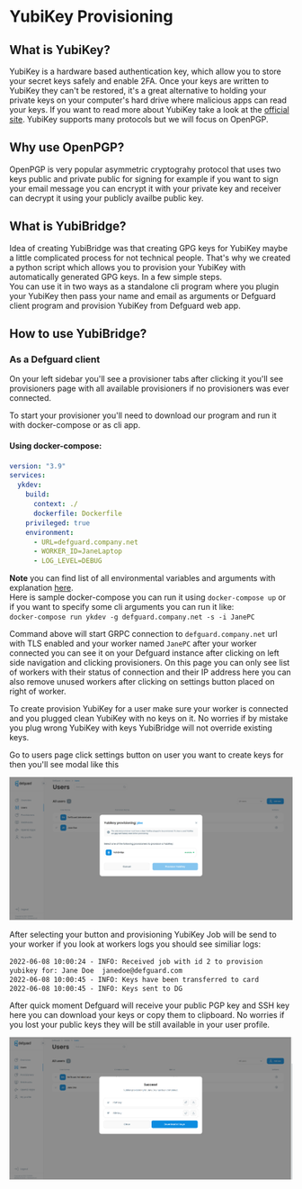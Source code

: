 # YubiKey Provisioning

## What is YubiKey?

YubiKey is a hardware based authentication key, which allow you to store your secret keys safely and enable 2FA. Once your keys are written to YubiKey they can't be restored, it's a great alternative to holding your private keys on your computer's hard drive where malicious apps can read your keys. If you want to read more about YubiKey take a look at the [official site](https://www.yubico.com/products/). YubiKey supports many protocols but we will focus on OpenPGP.

## Why use OpenPGP?

OpenPGP is very popular asymmetric cryptograhy protocol that uses two keys public and private public for signing for example if you want to sign your email message you can encrypt it with your private key and receiver can decrypt it using your publicly availbe public key.

## What is YubiBridge?

Idea of creating YubiBridge was that creating GPG keys for YubiKey  maybe a little complicated process for not technical people. That's why we created a python script which allows you to provision your YubiKey with automatically generated GPG keys. In a few simple steps.\
You can use it in two ways as a standalone cli program where you plugin your YubiKey then pass your name and email as arguments or Defguard client program and provision YubiKey from Defguard web app.

## How to use YubiBridge?

### As a Defguard client

On your left sidebar you'll see a provisioner tabs after clicking it you'll see provisioners page with all available provisioners if no provisioners was ever connected.

To start your provisioner you'll need to download our program and run it with docker-compose or as cli app.

#### Using docker-compose:

```yaml
version: "3.9"
services:
  ykdev:
    build:
      context: ./
      dockerfile: Dockerfile
    privileged: true
    environment: 
      - URL=defguard.company.net
      - WORKER_ID=JaneLaptop
      - LOG_LEVEL=DEBUG
```

**Note** you can find list of all environmental variables and arguments with explanation [here](../in-depth/environmental-variables-configuration.md).\
Here is sample docker-compose you can run it using `docker-compose up` or if you want to specify some cli arguments you can run it like: \
`docker-compose run ykdev -g defguard.company.net -s -i JanePC`&#x20;

Command above will start GRPC connection to `defguard.company.net` url with TLS enabled and your worker named `JanePC` after your worker connected you can see it on your Defguard instance after clicking on left side navigation and clicking provisioners. On this page you can only see list of workers with their status of connection and their IP address here you can also remove unused workers after clicking on settings button placed on right of worker.&#x20;

To create provision YubiKey for a user make sure your worker is connected and you plugged clean YubiKey with no keys on it. No worries if by mistake you plug wrong YubiKey with keys YubiBridge will not override existing keys.

Go to users page click settings button on user you want to create keys for then you'll see modal like this

![Provisioning modal first step](../.gitbook/assets/ProvisioningModal.png)

After selecting your button and provisioning YubiKey Job will be send to your worker if you look at workers logs you should see similiar logs:

```
2022-06-08 10:00:24 - INFO: Received job with id 2 to provision yubikey for: Jane Doe  janedoe@defguard.com
2022-06-08 10:00:45 - INFO: Keys have been transferred to card
2022-06-08 10:00:45 - INFO: Keys sent to DG
```

After quick moment Defguard will receive your public PGP key and SSH key here you can download your keys or copy them to clipboard. No worries if you lost your public keys they will be still available in your user profile.

![Successful provision modal](../.gitbook/assets/ProvisioningModalKeys.png)
